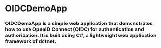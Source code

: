 # OIDCDemoApp
### OIDCDemoApp is a simple web application that demonstrates how to use OpenID Connect (OIDC) for authentication and authorization. It is built using C#, a lightweight web application framework of dotnet.